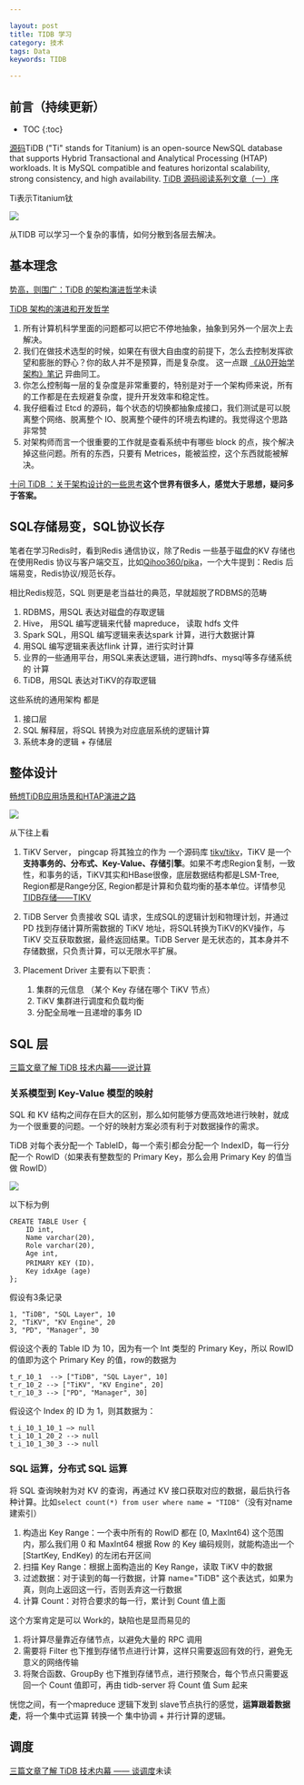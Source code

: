 ```yaml
---

layout: post
title: TIDB 学习
category: 技术
tags: Data
keywords: TIDB

---
```


## 前言（持续更新）

* TOC
{:toc}

[源码](https://github.com/pingcap/tidb)TiDB ("Ti" stands for Titanium) is an open-source NewSQL database that supports Hybrid Transactional and Analytical Processing (HTAP) workloads. It is MySQL compatible and features horizontal scalability, strong consistency, and high availability. [TiDB 源码阅读系列文章（一）序](https://zhuanlan.zhihu.com/p/34109413)

Ti表示Titanium钛

![](/public/upload/data/tidb_xmind.png)

从TIDB 可以学习一个复杂的事情，如何分散到各层去解决。

## 基本理念

[势高，则围广：TiDB 的架构演进哲学](https://zhuanlan.zhihu.com/p/67552966)未读

[TiDB 架构的演进和开发哲学](https://zhuanlan.zhihu.com/p/25142743)

1. 所有计算机科学里面的问题都可以把它不停地抽象，抽象到另外一个层次上去解决。
2. 我们在做技术选型的时候，如果在有很大自由度的前提下，怎么去控制发挥欲望和膨胀的野心？你的敌人并不是预算，而是复杂度。 这一点跟 [《从0开始学架构》笔记](http://qiankunli.github.io/2018/05/06/architecture_from_0_note.html) 异曲同工。
3. 你怎么控制每一层的复杂度是非常重要的，特别是对于一个架构师来说，所有的工作都是在去规避复杂度，提升开发效率和稳定性。
4. 我仔细看过 Etcd 的源码，每个状态的切换都抽象成接口，我们测试是可以脱离整个网络、脱离整个 IO、脱离整个硬件的环境去构建的。我觉得这个思路非常赞
5. 对架构师而言一个很重要的工作就是查看系统中有哪些 block 的点，挨个解决掉这些问题。所有的东西，只要有 Metrices，能被监控，这个东西就能被解决。

[十问 TiDB ：关于架构设计的一些思考](https://zhuanlan.zhihu.com/p/38254903)**这个世界有很多人，感觉大于思想，疑问多于答案。**

## SQL存储易变，SQL协议长存

笔者在学习Redis时，看到Redis 通信协议，除了Redis 一些基于磁盘的KV 存储也在使用Redis 协议与客户端交互，比如[Qihoo360/pika](https://github.com/Qihoo360/pika)，一个大牛提到：Redis 后端易变，Redis协议/规范长存。

相比Redis规范，SQL 则更是老当益壮的典范，早就超脱了RDBMS的范畴

1. RDBMS，用SQL 表达对磁盘的存取逻辑
1. Hive， 用SQL 编写逻辑来代替 mapreduce， 读取 hdfs 文件
2. Spark SQL，用SQL 编写逻辑来表达spark 计算，进行大数据计算
3. 用SQL 编写逻辑来表达flink 计算，进行实时计算
4. 业界的一些通用平台，用SQL来表达逻辑，进行跨hdfs、mysql等多存储系统的 计算
5. TiDB，用SQL 表达对TiKV的存取逻辑

这些系统的通用架构 都是

1. 接口层
2. SQL 解释层，将SQL 转换为对应底层系统的逻辑计算
3. 系统本身的逻辑 + 存储层

## 整体设计

[畅想TiDB应用场景和HTAP演进之路](https://blog.bcmeng.com/post/tidb-application-htap.html#5-tidb-htap-%E6%BC%94%E8%BF%9B%E4%B9%8B%E8%B7%AF)

![](/public/upload/data/tidb_overview.png)

从下往上看

1. TiKV Server， pingcap 将其独立的作为 一个源码库 [tikv/tikv](https://github.com/tikv/tikv)，TiKV 是一个**支持事务的、分布式、Key-Value、存储引擎**。如果不考虑Region复制，一致性，和事务的话，TiKV其实和HBase很像，底层数据结构都是LSM-Tree, Region都是Range分区, Region都是计算和负载均衡的基本单位。详情参见[TIDB存储——TIKV](http://qiankunli.github.io/2019/07/15/tidb_tikv.html)
2. TiDB Server 负责接收 SQL 请求，生成SQL的逻辑计划和物理计划，并通过 PD 找到存储计算所需数据的 TiKV 地址，将SQL转换为TiKV的KV操作，与 TiKV 交互获取数据，最终返回结果。TiDB Server 是无状态的，其本身并不存储数据，只负责计算，可以无限水平扩展。 
3. Placement Driver 主要有以下职责：

    1. 集群的元信息 （某个 Key 存储在哪个 TiKV 节点）
    2. TiKV 集群进行调度和负载均衡
    3. 分配全局唯一且递增的事务 ID

## SQL 层

[三篇文章了解 TiDB 技术内幕——说计算](https://zhuanlan.zhihu.com/p/27108657)

### 关系模型到 Key-Value 模型的映射

SQL 和 KV 结构之间存在巨大的区别，那么如何能够方便高效地进行映射，就成为一个很重要的问题。一个好的映射方案必须有利于对数据操作的需求。

TiDB 对每个表分配一个 TableID，每一个索引都会分配一个 IndexID，每一行分配一个 RowID（如果表有整数型的 Primary Key，那么会用 Primary Key 的值当做 RowID）

![](/public/upload/data/tidb_table_xmind.png)

以下标为例

    CREATE TABLE User {
        ID int,
        Name varchar(20),
        Role varchar(20),
        Age int,
        PRIMARY KEY (ID)，
        Key idxAge (age)
    };

假设有3条记录

    1, "TiDB", "SQL Layer", 10
    2, "TiKV", "KV Engine", 20
    3, "PD", "Manager", 30

假设这个表的 Table ID 为 10，因为有一个 Int 类型的 Primary Key，所以 RowID 的值即为这个 Primary Key 的值，row的数据为

    t_r_10_1  --> ["TiDB", "SQL Layer", 10]
    t_r_10_2 --> ["TiKV", "KV Engine", 20]
    t_r_10_3 --> ["PD", "Manager", 30]

假设这个 Index 的 ID 为 1，则其数据为：

    t_i_10_1_10_1 —> null
    t_i_10_1_20_2 --> null
    t_i_10_1_30_3 --> null

### SQL 运算，分布式 SQL 运算

将 SQL 查询映射为对 KV 的查询，再通过 KV 接口获取对应的数据，最后执行各种计算。比如`select count(*) from user where name = "TIDB"`（没有对name建索引）

1. 构造出 Key Range：一个表中所有的 RowID 都在 [0, MaxInt64) 这个范围内，那么我们用 0 和 MaxInt64 根据 Row 的 Key 编码规则，就能构造出一个 [StartKey, EndKey) 的左闭右开区间
2. 扫描 Key Range：根据上面构造出的 Key Range，读取 TiKV 中的数据
3. 过滤数据：对于读到的每一行数据，计算 name="TiDB" 这个表达式，如果为真，则向上返回这一行，否则丢弃这一行数据
4. 计算 Count：对符合要求的每一行，累计到 Count 值上面

这个方案肯定是可以 Work的，缺陷也是显而易见的

1. 将计算尽量靠近存储节点，以避免大量的 RPC 调用
2. 需要将 Filter 也下推到存储节点进行计算，这样只需要返回有效的行，避免无意义的网络传输
3. 将聚合函数、GroupBy 也下推到存储节点，进行预聚合，每个节点只需要返回一个 Count 值即可，再由 tidb-server 将 Count 值 Sum 起来

恍惚之间，有一个mapreduce 逻辑下发到 slave节点执行的感觉，**运算跟着数据走**，将一个集中式运算 转换一个 集中协调 + 并行计算的逻辑。

## 调度

[三篇文章了解 TiDB 技术内幕 —— 谈调度](https://zhuanlan.zhihu.com/p/27275483)未读